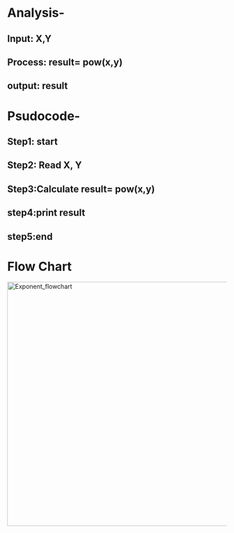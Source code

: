 # Analysis- <br>
## Input: X,Y <br>
## Process: result= pow(x,y) <br>
## output: result <br>
# Psudocode- <br>
## Step1: start <br>
## Step2: Read X, Y <br>
## Step3:Calculate result= pow(x,y) <br>
## step4:print result <br>
## step5:end <br>
# Flow Chart <br>

<img width="560" alt="Exponent_flowchart" src="https://github.com/SWEG-2015EC-Batch/Wired/assets/118844475/4580131a-264f-47f9-af8f-1cd681d1508e">
